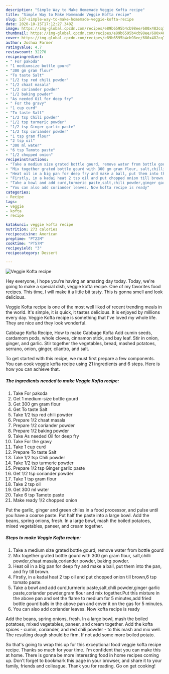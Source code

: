 ```yaml
---
description: "Simple Way to Make Homemade Veggie Kofta recipe"
title: "Simple Way to Make Homemade Veggie Kofta recipe"
slug: 537-simple-way-to-make-homemade-veggie-kofta-recipe
date: 2020-10-15T17:12:27.340Z
image: https://img-global.cpcdn.com/recipes/e89b6595b4cb98ee/680x482cq70/veggie-kofta-recipe-recipe-main-photo.jpg
thumbnail: https://img-global.cpcdn.com/recipes/e89b6595b4cb98ee/680x482cq70/veggie-kofta-recipe-recipe-main-photo.jpg
cover: https://img-global.cpcdn.com/recipes/e89b6595b4cb98ee/680x482cq70/veggie-kofta-recipe-recipe-main-photo.jpg
author: Joshua Farmer
ratingvalue: 4.7
reviewcount: 32270
recipeingredient:
- " For pakoda"
- "1 mediumsize bottle gourd"
- "300 gm gram flour"
- "To taste Salt"
- "1/2 tsp red chili powder"
- "1/2 chaat masala"
- "1/2 coriander powder"
- "1/2 baking powder"
- "As needed Oil for deep fry"
- " For the gravy"
- "1 cup curd"
- "To taste Salt"
- "1/2 tsp Chili powder"
- "1/2 tsp turmeric powder"
- "1/2 tsp Ginger garlic paste"
- "1/2 tsp coriander powder"
- "1 tsp gram flour"
- "2 tsp oil"
- "300 ml water"
- "6 tsp Tamoto paste"
- "1/2 chopped onion"
recipeinstructions:
- "Take a medium size grated bottle gourd, remove water from bottle gourd"
- "Mix together grated bottle gourd with 300 gm gram flour, salt,chilli powder,chaat masala,coriander powder, baking powder."
- "Heat oil in a big pan for deep fry and make a ball, put them into the pan, and fry till brown."
- "Firstly, in a kadai heat 2 tsp oil and put chopped onion till brown,6 tsp tomato paste."
- "Take a bowl and add curd,turmeric paste,salt,chili powder,ginger garlic paste,coriander powder,gram flour and mix together.Put this mixture in the above pan and set the flame to medium for 5 minutes,add fried bottle gourd balls in the above pan and cover it on the gas for 5 minutes."
- "You can also add coriander leaves. Now kofta recipe is ready"
categories:
- Recipe
tags:
- veggie
- kofta
- recipe

katakunci: veggie kofta recipe 
nutrition: 273 calories
recipecuisine: American
preptime: "PT22M"
cooktime: "PT57M"
recipeyield: "3"
recipecategory: Dessert

---
```



![Veggie Kofta recipe](https://img-global.cpcdn.com/recipes/e89b6595b4cb98ee/680x482cq70/veggie-kofta-recipe-recipe-main-photo.jpg)

Hey everyone, I hope you're having an amazing day today. Today, we're going to make a special dish, veggie kofta recipe. One of my favorites food recipes. This time, I will make it a little bit tasty. This is gonna smell and look delicious.

Veggie Kofta recipe is one of the most well liked of recent trending meals in the world. It's simple, it is quick, it tastes delicious. It is enjoyed by millions every day. Veggie Kofta recipe is something that I've loved my whole life. They are nice and they look wonderful.

Cabbage Kofta Recipe, How to make Cabbage Kofta Add cumin seeds, cardamom pods, whole cloves, cinnamon stick, and bay leaf. Stir in onion, ginger, and garlic. Stir together the vegetables, bread, mashed potatoes, serrano, onion, ginger, cilantro, and salt.


To get started with this recipe, we must first prepare a few components. You can cook veggie kofta recipe using 21 ingredients and 6 steps. Here is how you can achieve that.

<!--inarticleads1-->

##### The ingredients needed to make Veggie Kofta recipe:

1. Take  For pakoda
1. Get 1 medium-size bottle gourd
1. Get 300 gm gram flour
1. Get To taste Salt
1. Take 1/2 tsp red chili powder
1. Prepare 1/2 chaat masala
1. Prepare 1/2 coriander powder
1. Prepare 1/2 baking powder
1. Take As needed Oil for deep fry
1. Take  For the gravy
1. Take 1 cup curd
1. Prepare To taste Salt
1. Take 1/2 tsp Chili powder
1. Take 1/2 tsp turmeric powder
1. Prepare 1/2 tsp Ginger garlic paste
1. Get 1/2 tsp coriander powder
1. Take 1 tsp gram flour
1. Take 2 tsp oil
1. Get 300 ml water
1. Take 6 tsp Tamoto paste
1. Make ready 1/2 chopped onion


Put the garlic, ginger and green chiles in a food processor, and pulse until you have a coarse paste. Put half the paste into a large bowl. Add the beans, spring onions, fresh. In a large bowl, mash the boiled potatoes, mixed vegetables, paneer, and cream together. 

<!--inarticleads2-->

##### Steps to make Veggie Kofta recipe:

1. Take a medium size grated bottle gourd, remove water from bottle gourd
1. Mix together grated bottle gourd with 300 gm gram flour, salt,chilli powder,chaat masala,coriander powder, baking powder.
1. Heat oil in a big pan for deep fry and make a ball, put them into the pan, and fry till brown.
1. Firstly, in a kadai heat 2 tsp oil and put chopped onion till brown,6 tsp tomato paste.
1. Take a bowl and add curd,turmeric paste,salt,chili powder,ginger garlic paste,coriander powder,gram flour and mix together.Put this mixture in the above pan and set the flame to medium for 5 minutes,add fried bottle gourd balls in the above pan and cover it on the gas for 5 minutes.
1. You can also add coriander leaves. Now kofta recipe is ready


Add the beans, spring onions, fresh. In a large bowl, mash the boiled potatoes, mixed vegetables, paneer, and cream together. Add the kofta spices - cumin, coriander, and red chili powder - to this mash and mix well. The resulting dough should be firm. If not add some more boiled potato. 

So that's going to wrap this up for this exceptional food veggie kofta recipe recipe. Thanks so much for your time. I'm confident that you can make this at home. There is gonna be more interesting food in home recipes coming up. Don't forget to bookmark this page in your browser, and share it to your family, friends and colleague. Thank you for reading. Go on get cooking!
